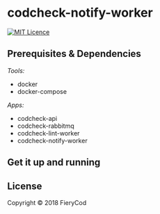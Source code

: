 # codcheck-notify-worker

<a href="https://opensource.org/licenses/mit-license.php"><img src="https://badges.frapsoft.com/os/mit/mit.svg?v=103" alt="MIT Licence"></a>

## Prerequisites & Dependencies

*Tools:*
- docker
- docker-compose

*Apps:*
- codcheck-api
- codcheck-rabbitmq
- codcheck-lint-worker
- codcheck-notify-worker

## Get it up and running

## License

Copyright © 2018 FieryCod
